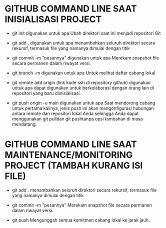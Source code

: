 # GITHUB COMMAND LINE SAAT INISIALISASI PROJECT 

- git init 
digunakan untuk apa
Ubah direktori saat ini menjadi repositori Git

- git add . 
digunakan untuk apa
menambahkan seluruh direktori secara rekursif, termasuk file yang namanya dimulai dengan titik

- git commit -m "pesannya"
digunakan untuk apa
Merekam snapshot file secara permanen dalam riwayat versi.

- git branch -m 
digunakan untuk apa
Untuk melihat daftar cabang lokal 

- git remote add origin (link kode ssh di repository github)
digunakan untuk apa
dapat digunakan untuk berkolaborasi dengan orang lain di repositori yang baru diinisialisasi.

- git push origin -u main
digunakan untuk apa
Saat mendorong cabang untuk pertama kalinya, jenis push ini akan mengonfigurasi hubungan antara remote dan repositori lokal Anda sehingga Anda dapat menggunakan git pulldan git pushtanpa opsi tambahan di masa mendatang.

# GITHUB COMMAND LINE SAAT MAINTENANCE/MONITORING PROJECT (TAMBAH KURANG ISI FILE)

- git add . 
menambahkan seluruh direktori secara rekursif, termasuk file yang namanya dimulai dengan titik

- git commit -m "pesannya"
Merekam snapshot file secara permanen dalam riwayat versi.

- git push
Mengunggah semua komitmen cabang lokal ke jarak jauh.